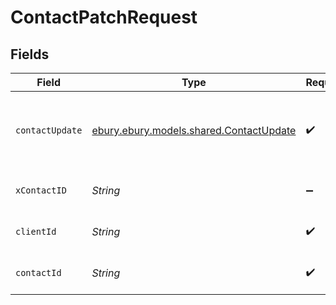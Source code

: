 # ContactPatchRequest


## Fields

| Field                                                                           | Type                                                                            | Required                                                                        | Description                                                                     |
| ------------------------------------------------------------------------------- | ------------------------------------------------------------------------------- | ------------------------------------------------------------------------------- | ------------------------------------------------------------------------------- |
| `contactUpdate`                                                                 | [ebury.ebury.models.shared.ContactUpdate](../../models/shared/ContactUpdate.md) | :heavy_check_mark:                                                              | List of field names and values for update an existing contact.                  |
| `xContactID`                                                                    | *String*                                                                        | :heavy_minus_sign:                                                              | The identifier of a contact.                                                    |
| `clientId`                                                                      | *String*                                                                        | :heavy_check_mark:                                                              | The identifier of a client.                                                     |
| `contactId`                                                                     | *String*                                                                        | :heavy_check_mark:                                                              | The identifier of a contact.                                                    |